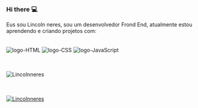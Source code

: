 ### Hi there :computer:


Eus sou Lincoln neres, sou um desenvolvedor Frond End, atualmente estou aprendendo e criando projetos com:
<br>
<br>
<br>
<img src="https://img.shields.io/badge/HTML5-E34F26?style=for-the-badge&logo=html5&logoColor=white" alt="logo-HTML"/>
<img src="https://img.shields.io/badge/CSS3-1572B6?style=for-the-badge&logo=css3&logoColor=white" alt="logo-CSS"/>
<img src="https://img.shields.io/badge/JavaScript-F7DF1E?style=for-the-badge&logo=javascript&logoColor=black" alt="logo-JavaScript"/>
<br>
<br>
<br>

![Lincolnneres](https://github-readme-stats.vercel.app/api?username=Lincolnneres&show_icons=true)
<br>
<br>
<br>

[![Lincolnneres](https://github-readme-stats.vercel.app/api/top-langs/?username=Lincolnneres&layout=donut-vertical)](https://github.com/anuraghazra/github-readme-stats)
